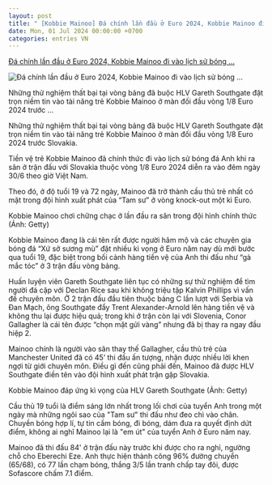 ```yaml
---
layout: post
title: " [Kobbie Mainoo] Đá chính lần đầu ở Euro 2024, Kobbie Mainoo đi vào lịch sử bóng ..."
date: Mon, 01 Jul 2024 00:00:00 +0700
categories: entries VN
---
```

[Đá chính lần đầu ở Euro 2024, Kobbie Mainoo đi vào lịch sử bóng ...](https://thethao247.vn/euro/463-da-chinh-lan-dau-o-euro-2024-kobbie-mainoo-di-vao-lich-su-bong-da-anh-d333947.html)

![Đá chính lần đầu ở Euro 2024, Kobbie Mainoo đi vào lịch sử bóng ...](https://cdn-img.thethao247.vn/storage/files/btvttth2/social-thumb/2024/07/01/66819eb1d04ef.jpg)

Những thử nghiệm thất bại tại vòng bảng đã buộc HLV Gareth Southgate đặt trọn niềm tin vào tài năng trẻ Kobbie Mainoo ở màn đối đầu vòng 1/8 Euro 2024 trước ...

Những thử nghiệm thất bại tại vòng bảng đã buộc HLV Gareth Southgate đặt trọn niềm tin vào tài năng trẻ Kobbie Mainoo ở màn đối đầu vòng 1/8 Euro 2024 trước Slovakia.

Tiền vệ trẻ Kobbie Mainoo đã chính thức đi vào lịch sử bóng đá Anh khi ra sân ở trận đấu với Slovakia thuộc vòng 1/8 Euro 2024 diễn ra vào đêm ngày 30/6 theo giờ Việt Nam.

Theo đó, ở độ tuổi 19 và 72 ngày, Mainoo đã trở thành cầu thủ trẻ nhất có mặt trong đội hình xuất phát của “Tam sư” ở vòng knock-out một kì Euro.

Kobbie Mainoo chơi chững chạc ở lần đầu ra sân trong đội hình chính thức (Ảnh: Getty)

Kobbie Mainoo đang là cái tên rất được người hâm mộ và các chuyên gia bóng đá “Xứ sở sương mù” đặt nhiều kì vọng ở Euro năm nay dù mới bước qua tuổi 19, đặc biệt trong bối cảnh hàng tiền vệ của Anh thi đấu như “gà mắc tóc” ở 3 trận đấu vòng bảng.

Huấn luyện viên Gareth Southgate liên tục có những sự thử nghiệm để tìm người đá cặp với Declan Rice sau khi không triệu tập Kalvin Phillips vì vấn đề chuyên môn. Ở 2 trận đấu đầu tiên thuộc bảng C lần lượt với Serbia và Đan Mạch, ông Southgate đẩy Trent Alexander-Arnold lên hàng tiền vệ và không thu lại được hiệu quả; trong khi ở trận còn lại với Slovenia, Conor Gallagher là cái tên được “chọn mặt gửi vàng” nhưng đã bị thay ra ngay đầu hiệp 2.

Mainoo chính là người vào sân thay thế Gallagher, cầu thủ trẻ của Manchester United đã có 45’ thi đấu ấn tượng, nhận được nhiều lời khen ngợi từ giới chuyên môn. Điều gì đến cũng phải đến, Mainoo đã được HLV Southgate điền tên vào đội hình xuất phát trận gặp Slovakia.

Kobbie Mainoo đáp ứng kì vọng của HLV Gareth Southgate (Ảnh: Getty)

Cầu thủ 19 tuổi là điểm sáng lớn nhất trong lối chơi của tuyển Anh trong một ngày mà những ngôi sao của "Tam sư" thi đấu như đeo chì vào chân. Chuyền bóng hợp lí, tự tin cầm bóng, đi bóng, dám đưa ra quyết định dứt điểm, không ai nghĩ Mainoo lại là "em út" của tuyển Anh ở Euro năm nay.

Mainoo đã thi đấu 84' ở trận đấu này trước khi được cho ra nghỉ, ngường chỗ cho Eberechi Eze. Anh thực hiện thành công 96% đường chuyền (65/68), có 77 lần chạm bóng, thắng 3/5 lần tranh chấp tay đôi, được Sofascore chấm 7.1 điểm.

